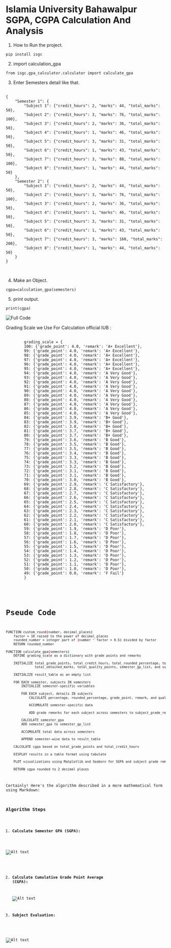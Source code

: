 # Islamia University Bahawalpur SGPA, CGPA Calculation And Analysis

1. How to Run the project.

`pip install isgc`

2. import calculation_gpa

`from isgc.gpa_calculator.calculator import calculate_gpa`


3. Enter Semesters detail like that.


<div>
    <pre>
        <code id="semesters" class="json">
{
    "Semester 1": {
        "Subject 1": {"credit_hours": 2, "marks": 44, "total_marks": 50},
        "Subject 2": {"credit_hours": 3, "marks": 76, "total_marks": 100},
        "Subject 3": {"credit_hours": 2, "marks": 36, "total_marks": 50},
        "Subject 4": {"credit_hours": 1, "marks": 46, "total_marks": 50},
        "Subject 5": {"credit_hours": 3, "marks": 31, "total_marks": 50},
        "Subject 6": {"credit_hours": 1, "marks": 43, "total_marks": 50},
        "Subject 7": {"credit_hours": 3, "marks": 88, "total_marks": 100},
        "Subject 8": {"credit_hours": 1, "marks": 44, "total_marks": 50}
    },
    "Semester 2": {
        "Subject 1": {"credit_hours": 2, "marks": 44, "total_marks": 50},
        "Subject 2": {"credit_hours": 3, "marks": 76, "total_marks": 100},
        "Subject 3": {"credit_hours": 2, "marks": 36, "total_marks": 50},
        "Subject 4": {"credit_hours": 1, "marks": 46, "total_marks": 50},
        "Subject 5": {"credit_hours": 3, "marks": 31, "total_marks": 50},
        "Subject 6": {"credit_hours": 1, "marks": 43, "total_marks": 50},
        "Subject 7": {"credit_hours": 3, "marks": 160, "total_marks": 200},
        "Subject 8": {"credit_hours": 1, "marks": 44, "total_marks": 50}
    }
}
        </code>
    </pre>
</div>


4. Make an Object.

`cgpa=calculation_gpa(semesters)`

5. print output.

`print(cgpa)`

![Full Code](image.png)


Grading Scale we Use For Calculation official IUB :

<div>
    <pre>
        <code class="json">
        grading_scale = {
        100: {'grade_point': 4.0, 'remark': 'A+ Excellent'},
        99: {'grade_point': 4.0, 'remark': 'A+ Excellent'},
        98: {'grade_point': 4.0, 'remark': 'A+ Excellent'},
        97: {'grade_point': 4.0, 'remark': 'A+ Excellent'},
        96: {'grade_point': 4.0, 'remark': 'A+ Excellent'},
        95: {'grade_point': 4.0, 'remark': 'A+ Excellent'},
        94: {'grade_point': 4.0, 'remark': 'A Very Good'},
        93: {'grade_point': 4.0, 'remark': 'A Very Good'},
        92: {'grade_point': 4.0, 'remark': 'A Very Good'},
        91: {'grade_point': 4.0, 'remark': 'A Very Good'},
        90: {'grade_point': 4.0, 'remark': 'A Very Good'},
        89: {'grade_point': 4.0, 'remark': 'A Very Good'},
        88: {'grade_point': 4.0, 'remark': 'A Very Good'},
        87: {'grade_point': 4.0, 'remark': 'A Very Good'},
        86: {'grade_point': 4.0, 'remark': 'A Very Good'},
        85: {'grade_point': 4.0, 'remark': 'A Very Good'},
        84: {'grade_point': 3.9, 'remark': 'B+ Good'},
        83: {'grade_point': 3.9, 'remark': 'B+ Good'},
        82: {'grade_point': 3.8, 'remark': 'B+ Good'},
        81: {'grade_point': 3.7, 'remark': 'B+ Good'},
        80: {'grade_point': 3.7, 'remark': 'B+ Good'},
        79: {'grade_point': 3.6, 'remark': 'B Good'},
        78: {'grade_point': 3.5, 'remark': 'B Good'},
        77: {'grade_point': 3.5, 'remark': 'B Good'},
        76: {'grade_point': 3.4, 'remark': 'B Good'},
        75: {'grade_point': 3.3, 'remark': 'B Good'},
        74: {'grade_point': 3.3, 'remark': 'B Good'},
        73: {'grade_point': 3.2, 'remark': 'B Good'},
        72: {'grade_point': 3.1, 'remark': 'B Good'},
        71: {'grade_point': 3.1, 'remark': 'B Good'},
        70: {'grade_point': 3.0, 'remark': 'B Good'},
        69: {'grade_point': 2.9, 'remark': 'C Satisfactory'},
        68: {'grade_point': 2.8, 'remark': 'C Satisfactory'},
        67: {'grade_point': 2.7, 'remark': 'C Satisfactory'},
        66: {'grade_point': 2.6, 'remark': 'C Satisfactory'},
        65: {'grade_point': 2.5, 'remark': 'C Satisfactory'},
        64: {'grade_point': 2.4, 'remark': 'C Satisfactory'},
        63: {'grade_point': 2.3, 'remark': 'C Satisfactory'},
        62: {'grade_point': 2.2, 'remark': 'C Satisfactory'},
        61: {'grade_point': 2.1, 'remark': 'C Satisfactory'},
        60: {'grade_point': 2.0, 'remark': 'C Satisfactory'},
        59: {'grade_point': 1.9, 'remark': 'D Poor'},
        58: {'grade_point': 1.8, 'remark': 'D Poor'},
        57: {'grade_point': 1.7, 'remark': 'D Poor'},
        56: {'grade_point': 1.6, 'remark': 'D Poor'},
        55: {'grade_point': 1.5, 'remark': 'D Poor'},
        54: {'grade_point': 1.4, 'remark': 'D Poor'},
        53: {'grade_point': 1.3, 'remark': 'D Poor'},
        52: {'grade_point': 1.2, 'remark': 'D Poor'},
        51: {'grade_point': 1.1, 'remark': 'D Poor'},
        50: {'grade_point': 1.0, 'remark': 'D Poor'},
        49: {'grade_point': 0.0, 'remark': 'F Fail'}
        }

</div>

# Pseude Code

```bash
FUNCTION custom_round(number, decimal_places)
    factor = 10 raised to the power of decimal_places
    rounded_number = integer part of (number * factor + 0.5) divided by factor
    RETURN rounded_number

FUNCTION calculate_gpa(semesters)
    DEFINE grading_scale as a dictionary with grade points and remarks

    INITIALIZE total_grade_points, total_credit_hours, total_rounded_percentage, total_total_marks,
               total_obtained_marks, total_quality_points, semester_gp_list, and subject_grade_remarks

    INITIALIZE result_table as an empty list

    FOR EACH semester, subjects IN semesters
        INITIALIZE semester-specific variables

        FOR EACH subject, details IN subjects
            CALCULATE percentage, rounded_percentage, grade_point, remark, and quality_point

            ACCUMULATE semester-specific data

            ADD grade remarks for each subject across semesters to subject_grade_remarks

        CALCULATE semester_gpa
        ADD semester_gpa to semester_gp_list

        ACCUMULATE total data across semesters

        APPEND semester-wise data to result_table

    CALCULATE cgpa based on total_grade_points and total_credit_hours

    DISPLAY results in a table format using tabulate

    PLOT visualizations using Matplotlib and Seaborn for SGPA and subject grade remarks

    RETURN cgpa rounded to 2 decimal places
```

Certainly! Here's the algorithm described in a more mathematical form using Markdown:

### Algorithm Steps

1. **Calculate Semester GPA (SGPA):**

  ![Alt text](image-1.png)

2. **Calculate Cumulative Grade Point Average (CGPA):**

   ![Alt text](image-2.png)

3. **Subject Evaluation:**

![Alt text](image-3.png)

